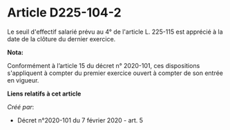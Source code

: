 # Article D225-104-2

Le seuil d'effectif salarié prévu au 4° de l'article L. 225-115 est apprécié à la date de la clôture du dernier exercice.

**Nota:**

Conformément à l’article 15 du décret n° 2020-101, ces dispositions s'appliquent à compter du premier exercice ouvert à
compter de son entrée en vigueur.

**Liens relatifs à cet article**

_Créé par_:

  - Décret n°2020-101 du 7 février 2020 - art. 5
